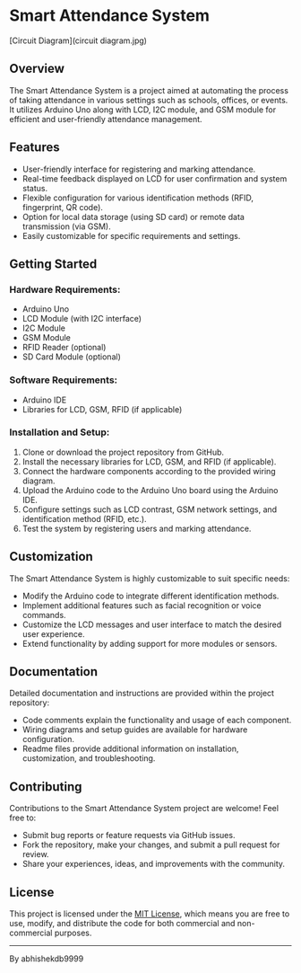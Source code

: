 # Smart Attendance System

[Circuit Diagram](circuit diagram.jpg)

## Overview

The Smart Attendance System is a project aimed at automating the process of taking attendance in various settings such as schools, offices, or events. It utilizes Arduino Uno along with LCD, I2C module, and GSM module for efficient and user-friendly attendance management.

## Features

- User-friendly interface for registering and marking attendance.
- Real-time feedback displayed on LCD for user confirmation and system status.
- Flexible configuration for various identification methods (RFID, fingerprint, QR code).
- Option for local data storage (using SD card) or remote data transmission (via GSM).
- Easily customizable for specific requirements and settings.

## Getting Started

### Hardware Requirements:

- Arduino Uno
- LCD Module (with I2C interface)
- I2C Module
- GSM Module
- RFID Reader (optional)
- SD Card Module (optional)

### Software Requirements:

- Arduino IDE
- Libraries for LCD, GSM, RFID (if applicable)

### Installation and Setup:

1. Clone or download the project repository from GitHub.
2. Install the necessary libraries for LCD, GSM, and RFID (if applicable).
3. Connect the hardware components according to the provided wiring diagram.
4. Upload the Arduino code to the Arduino Uno board using the Arduino IDE.
5. Configure settings such as LCD contrast, GSM network settings, and identification method (RFID, etc.).
6. Test the system by registering users and marking attendance.

## Customization

The Smart Attendance System is highly customizable to suit specific needs:

- Modify the Arduino code to integrate different identification methods.
- Implement additional features such as facial recognition or voice commands.
- Customize the LCD messages and user interface to match the desired user experience.
- Extend functionality by adding support for more modules or sensors.

## Documentation

Detailed documentation and instructions are provided within the project repository:

- Code comments explain the functionality and usage of each component.
- Wiring diagrams and setup guides are available for hardware configuration.
- Readme files provide additional information on installation, customization, and troubleshooting.

## Contributing

Contributions to the Smart Attendance System project are welcome! Feel free to:

- Submit bug reports or feature requests via GitHub issues.
- Fork the repository, make your changes, and submit a pull request for review.
- Share your experiences, ideas, and improvements with the community.

## License

This project is licensed under the [MIT License](LICENSE), which means you are free to use, modify, and distribute the code for both commercial and non-commercial purposes.

---

By abhishekdb9999

